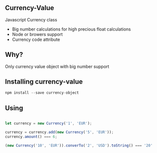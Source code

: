 ## Currency-Value
Javascript Currency class

* Big number calculations for high precious float calculations
* Node or browers support
* Currency code attribute

## Why?
Only currency value object with big number support

## Installing currency-value
```js
npm install --save currency-object
```

## Using
```js

let currency = new Currency('1', 'EUR');

currency = currency.add(new Currency('5', 'EUR'));
currency.amount() === 6;

(new Currency('10', 'EUR')).converTo('2', 'USD').toString() === '20'
```




